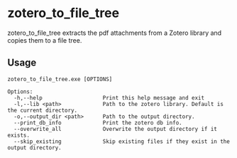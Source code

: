 ﻿# zotero_to_file_tree

zotero_to_file_tree extracts the pdf attachments from a Zotero library and copies them to a file tree.

## Usage

```
zotero_to_file_tree.exe [OPTIONS]

Options:
  -h,--help                   Print this help message and exit
  -l,--lib <path>             Path to the zotero library. Default is the current directory.
  -o,--output_dir <path>      Path to the output directory.
  --print_db_info             Print the zotero db info.
  --overwrite_all             Overwrite the output directory if it exists.
  --skip_existing             Skip existing files if they exist in the output directory.
```